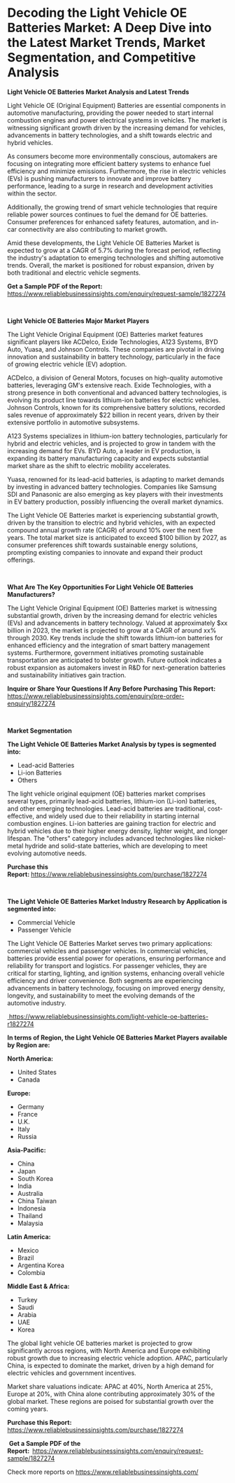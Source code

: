 <p><h1>Decoding the Light Vehicle OE Batteries Market: A Deep Dive into the Latest Market Trends, Market Segmentation, and Competitive Analysis</h1></p><p><strong>Light Vehicle OE Batteries Market Analysis and Latest Trends</strong></p>
<p><p>Light Vehicle OE (Original Equipment) Batteries are essential components in automotive manufacturing, providing the power needed to start internal combustion engines and power electrical systems in vehicles. The market is witnessing significant growth driven by the increasing demand for vehicles, advancements in battery technologies, and a shift towards electric and hybrid vehicles. </p><p>As consumers become more environmentally conscious, automakers are focusing on integrating more efficient battery systems to enhance fuel efficiency and minimize emissions. Furthermore, the rise in electric vehicles (EVs) is pushing manufacturers to innovate and improve battery performance, leading to a surge in research and development activities within the sector.</p><p>Additionally, the growing trend of smart vehicle technologies that require reliable power sources continues to fuel the demand for OE batteries. Consumer preferences for enhanced safety features, automation, and in-car connectivity are also contributing to market growth. </p><p>Amid these developments, the Light Vehicle OE Batteries Market is expected to grow at a CAGR of 5.7% during the forecast period, reflecting the industry's adaptation to emerging technologies and shifting automotive trends. Overall, the market is positioned for robust expansion, driven by both traditional and electric vehicle segments.</p></p>
<p><strong>Get a Sample PDF of the Report:&nbsp;</strong> <a href="https://www.reliablebusinessinsights.com/enquiry/request-sample/1827274?utm_campaign=3276&utm_medium=2&utm_source=Github&utm_content=ia&utm_term=07042025&utm_id=light-vehicle-oe-batteries">https://www.reliablebusinessinsights.com/enquiry/request-sample/1827274</a></p>
<p>&nbsp;</p>
<p><strong>Light Vehicle OE Batteries Major Market Players</strong></p>
<p><p>The Light Vehicle Original Equipment (OE) Batteries market features significant players like ACDelco, Exide Technologies, A123 Systems, BYD Auto, Yuasa, and Johnson Controls. These companies are pivotal in driving innovation and sustainability in battery technology, particularly in the face of growing electric vehicle (EV) adoption.</p><p>ACDelco, a division of General Motors, focuses on high-quality automotive batteries, leveraging GM's extensive reach. Exide Technologies, with a strong presence in both conventional and advanced battery technologies, is evolving its product line towards lithium-ion batteries for electric vehicles. Johnson Controls, known for its comprehensive battery solutions, recorded sales revenue of approximately $22 billion in recent years, driven by their extensive portfolio in automotive subsystems.</p><p>A123 Systems specializes in lithium-ion battery technologies, particularly for hybrid and electric vehicles, and is projected to grow in tandem with the increasing demand for EVs. BYD Auto, a leader in EV production, is expanding its battery manufacturing capacity and expects substantial market share as the shift to electric mobility accelerates.</p><p>Yuasa, renowned for its lead-acid batteries, is adapting to market demands by investing in advanced battery technologies. Companies like Samsung SDI and Panasonic are also emerging as key players with their investments in EV battery production, possibly influencing the overall market dynamics.</p><p>The Light Vehicle OE Batteries market is experiencing substantial growth, driven by the transition to electric and hybrid vehicles, with an expected compound annual growth rate (CAGR) of around 10% over the next five years. The total market size is anticipated to exceed $100 billion by 2027, as consumer preferences shift towards sustainable energy solutions, prompting existing companies to innovate and expand their product offerings.</p></p>
<p>&nbsp;</p>
<p><strong>What Are The Key Opportunities For Light Vehicle OE Batteries Manufacturers?</strong></p>
<p><p>The Light Vehicle Original Equipment (OE) Batteries market is witnessing substantial growth, driven by the increasing demand for electric vehicles (EVs) and advancements in battery technology. Valued at approximately $xx billion in 2023, the market is projected to grow at a CAGR of around xx% through 2030. Key trends include the shift towards lithium-ion batteries for enhanced efficiency and the integration of smart battery management systems. Furthermore, government initiatives promoting sustainable transportation are anticipated to bolster growth. Future outlook indicates a robust expansion as automakers invest in R&D for next-generation batteries and sustainability initiatives gain traction.</p></p>
<p><strong>Inquire or Share Your Questions If Any Before Purchasing This Report:</strong> <a href="https://www.reliablebusinessinsights.com/enquiry/pre-order-enquiry/1827274?utm_campaign=3276&utm_medium=2&utm_source=Github&utm_content=ia&utm_term=07042025&utm_id=light-vehicle-oe-batteries">https://www.reliablebusinessinsights.com/enquiry/pre-order-enquiry/1827274</a></p>
<p>&nbsp;</p>
<p><strong>Market Segmentation</strong></p>
<p><strong>The Light Vehicle OE Batteries Market Analysis by types is segmented into:</strong></p>
<p><ul><li>Lead-acid Batteries</li><li>Li-ion Batteries</li><li>Others</li></ul></p>
<p><p>The light vehicle original equipment (OE) batteries market comprises several types, primarily lead-acid batteries, lithium-ion (Li-ion) batteries, and other emerging technologies. Lead-acid batteries are traditional, cost-effective, and widely used due to their reliability in starting internal combustion engines. Li-ion batteries are gaining traction for electric and hybrid vehicles due to their higher energy density, lighter weight, and longer lifespan. The "others" category includes advanced technologies like nickel-metal hydride and solid-state batteries, which are developing to meet evolving automotive needs.</p></p>
<p><strong>Purchase this Report:&nbsp;</strong><a href="https://www.reliablebusinessinsights.com/purchase/1827274?utm_campaign=3276&utm_medium=2&utm_source=Github&utm_content=ia&utm_term=07042025&utm_id=light-vehicle-oe-batteries">https://www.reliablebusinessinsights.com/purchase/1827274</a></p>
<p>&nbsp;</p>
<p><strong>The Light Vehicle OE Batteries Market Industry Research by Application is segmented into:</strong></p>
<p><ul><li>Commercial Vehicle</li><li>Passenger Vehicle</li></ul></p>
<p><p>The Light Vehicle OE Batteries Market serves two primary applications: commercial vehicles and passenger vehicles. In commercial vehicles, batteries provide essential power for operations, ensuring performance and reliability for transport and logistics. For passenger vehicles, they are critical for starting, lighting, and ignition systems, enhancing overall vehicle efficiency and driver convenience. Both segments are experiencing advancements in battery technology, focusing on improved energy density, longevity, and sustainability to meet the evolving demands of the automotive industry.</p></p>
<p><a href="https://www.reliablebusinessinsights.com/light-vehicle-oe-batteries-r1827274?utm_campaign=3276&utm_medium=2&utm_source=Github&utm_content=ia&utm_term=07042025&utm_id=light-vehicle-oe-batteries">&nbsp;https://www.reliablebusinessinsights.com/light-vehicle-oe-batteries-r1827274</a></p>
<p><strong>In terms of Region, the Light Vehicle OE Batteries Market Players available by Region are:</strong></p>
<p>
    <p> <strong> North America: </strong>
        <ul>
            <li>United States</li>
            <li>Canada</li>
        </ul>
        </p> 
    <p> <strong> Europe: </strong>
        <ul>
            <li>Germany</li>
            <li>France</li>
            <li>U.K.</li>
            <li>Italy</li>
            <li>Russia</li>
        </ul>
        </p> 
    <p> <strong> Asia-Pacific: </strong>
        <ul>
            <li>China</li>
            <li>Japan</li>
            <li>South Korea</li>
            <li>India</li>
            <li>Australia</li>
            <li>China Taiwan</li>
            <li>Indonesia</li>
            <li>Thailand</li>
            <li>Malaysia</li>
        </ul>
        </p> 
    <p> <strong> Latin America: </strong>
        <ul>
            <li>Mexico</li>
            <li>Brazil</li>
            <li>Argentina Korea</li>
            <li>Colombia</li>
        </ul>
        </p> 
    <p> <strong> Middle East & Africa: </strong>
        <ul>
            <li>Turkey</li>
            <li>Saudi</li>
            <li>Arabia</li>
            <li>UAE</li>
            <li>Korea</li>
        </ul>
    </p>
    </p>
<p><p>The global light vehicle OE batteries market is projected to grow significantly across regions, with North America and Europe exhibiting robust growth due to increasing electric vehicle adoption. APAC, particularly China, is expected to dominate the market, driven by a high demand for electric vehicles and government incentives. </p><p>Market share valuations indicate: APAC at 40%, North America at 25%, Europe at 20%, with China alone contributing approximately 30% of the global market. These regions are poised for substantial growth over the coming years.</p></p>
<p><strong>Purchase this Report: </strong><a href="https://www.reliablebusinessinsights.com/purchase/1827274?utm_campaign=3276&utm_medium=2&utm_source=Github&utm_content=ia&utm_term=07042025&utm_id=light-vehicle-oe-batteries">https://www.reliablebusinessinsights.com/purchase/1827274</a></p>
<p>&nbsp;<strong>Get a Sample PDF of the Report:&nbsp;&nbsp;</strong><a href="https://www.reliablebusinessinsights.com/enquiry/request-sample/1827274?utm_campaign=3276&utm_medium=2&utm_source=Github&utm_content=ia&utm_term=07042025&utm_id=light-vehicle-oe-batteries">https://www.reliablebusinessinsights.com/enquiry/request-sample/1827274</a></p>
<p><strong></strong></p>
<p>Check more reports on <a href="https://www.reliablebusinessinsights.com/?utm_campaign=3276&utm_medium=2&utm_source=Github&utm_content=ia&utm_term=07042025&utm_id=light-vehicle-oe-batteries">https://www.reliablebusinessinsights.com/</a></p>